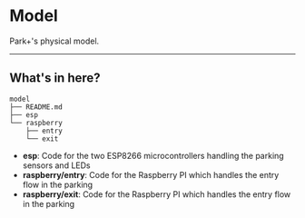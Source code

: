# Model
Park+'s physical model.

-------------

## What's in here?

```
model
├── README.md
├── esp
└── raspberry
    ├── entry
    └── exit
```

- **esp**: Code for the two ESP8266 microcontrollers handling the parking sensors and LEDs
- **raspberry/entry**: Code for the Raspberry PI which handles the entry flow in the parking
- **raspberry/exit**: Code for the Raspberry PI which handles the entry flow in the parking
